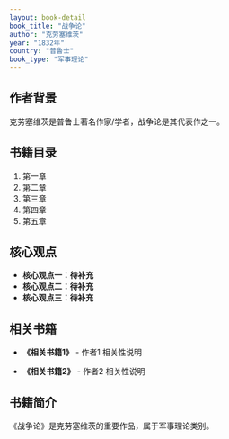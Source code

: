```yaml
---
layout: book-detail
book_title: "战争论"
author: "克劳塞维茨"
year: "1832年"
country: "普鲁士"
book_type: "军事理论"
---
```


## 作者背景

克劳塞维茨是普鲁士著名作家/学者，战争论是其代表作之一。

## 书籍目录

1. 第一章
2. 第二章
3. 第三章
4. 第四章
5. 第五章

## 核心观点

- **核心观点一：待补充**
- **核心观点二：待补充**
- **核心观点三：待补充**

## 相关书籍

- **《相关书籍1》** - 作者1
  相关性说明

- **《相关书籍2》** - 作者2
  相关性说明


## 书籍简介

《战争论》是克劳塞维茨的重要作品，属于军事理论类别。
